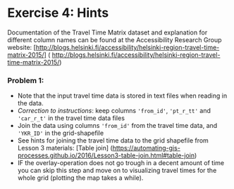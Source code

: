 # Exercise 4: Hints

Documentation of the Travel Time Matrix dataset and explanation for different column names can be found at the Accessibility Research Group website: [http://blogs.helsinki.fi/accessibility/helsinki-region-travel-time-matrix-2015/] (
http://blogs.helsinki.fi/accessibility/helsinki-region-travel-time-matrix-2015/)

### Problem 1:
- Note that the input travel time data is stored in text files when reading in the data.
- *Correction to instructions*: keep columns `'from_id'`, `'pt_r_tt'` and `'car_r_t'` in the travel time data files
- Join the data using columns `'from_id'` from the travel time data, and `'YKR_ID'` in the grid-shapefile
- See hints for joining the travel time data to the grid shapefile from Lesson 3 materials: [Table join] (https://automating-gis-processes.github.io/2016/Lesson3-table-join.html#table-join) 
- IF the overlay-operation does not go trough in a decent amount of time you can skip this step and move on to visualizing travel times for the whole grid (plotting the map takes a while).




